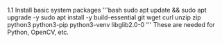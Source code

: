 1.1 Install basic system packages
'''bash
sudo apt update && sudo apt upgrade -y
sudo apt install -y build-essential git wget curl unzip zip \
    python3 python3-pip python3-venv libglib2.0-0
'''
These are needed for Python, OpenCV, etc.
